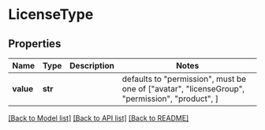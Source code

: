 # LicenseType


## Properties
Name | Type | Description | Notes
------------ | ------------- | ------------- | -------------
**value** | **str** |  | defaults to "permission",  must be one of ["avatar", "licenseGroup", "permission", "product", ]

[[Back to Model list]](../README.md#documentation-for-models) [[Back to API list]](../README.md#documentation-for-api-endpoints) [[Back to README]](../README.md)


